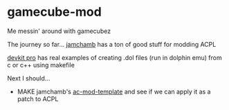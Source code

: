 # gamecube-mod
Me messin' around with gamecubez

The journey so far...
[jamchamb](https://github.com/jamchamb?tab=repositories&q=ac&type=&language=&sort=) has a ton of good stuff for modding ACPL

[devkit pro](https://github.com/devkitPro/gamecube-examples) has real examples of creating .dol files (run in dolphin emu) from c or c++ using makefile

Next I should...
 - MAKE jamchamb's [ac-mod-template](https://github.com/jamchamb/ac-mod-template) and see if we can apply it as a patch to ACPL
